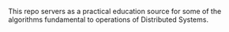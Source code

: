 This repo servers as a practical education source for some of the algorithms fundamental to operations of Distributed Systems.
